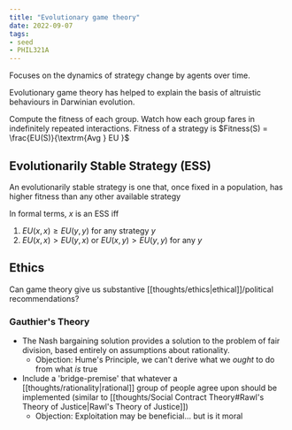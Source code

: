 ```yaml
---
title: "Evolutionary game theory"
date: 2022-09-07
tags:
- seed
- PHIL321A
---
```


Focuses on the dynamics of strategy change by agents over time.

Evolutionary game theory has helped to explain the basis of altruistic behaviours in Darwinian evolution.

Compute the fitness of each group. Watch how each group fares in indefinitely repeated interactions. Fitness of a strategy is $Fitness(S) = \frac{EU(S)}{\textrm{Avg } EU }$

## Evolutionarily Stable Strategy (ESS)
An evolutionarily stable strategy is one that, once fixed in a population, has higher fitness than any other available strategy

In formal terms, $x$ is an ESS iff
1. $EU(x,x) \geq EU(y,y)$ for any strategy $y$
2. $EU(x,x) > EU(y,x)$ or $EU(x,y) > EU(y,y)$ for any $y$

## Ethics
Can game theory give us substantive [[thoughts/ethics|ethical]]/political recommendations?

### Gauthier's Theory
- The Nash bargaining solution provides a solution to the problem of fair division, based entirely on assumptions about rationality.
	- Objection: Hume's Principle, we can't derive what we *ought* to do from what *is* true
- Include a 'bridge-premise' that whatever a [[thoughts/rationality|rational]] group of people agree upon should be implemented (similar to [[thoughts/Social Contract Theory#Rawl's Theory of Justice|Rawl's Theory of Justice]])
	- Objection: Exploitation may be beneficial... but is it moral